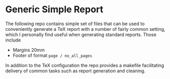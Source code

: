 # Generic Simple Report

The following repo contains simple set of files that can be used to conveniently generate a TeX report with a number of fairly common setting, which I personally find useful when generating standard reports. Those include

* Margins 20mm
* Footer of format `page / no_all_pages`

In addition to the TeX configuration the repo provides a makefile facilitating delivery of common tasks such as report generation and cleaning.

